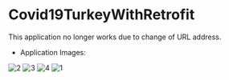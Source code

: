 # Covid19TurkeyWithRetrofit
This application no longer works due to change of URL address.
- Application Images:

![2](https://user-images.githubusercontent.com/58858983/98470853-747f3880-21f9-11eb-9a87-b257bac31456.jpg)
![3](https://user-images.githubusercontent.com/58858983/98470855-75b06580-21f9-11eb-9b09-af07148c5160.jpg)
![4](https://user-images.githubusercontent.com/58858983/98470854-75b06580-21f9-11eb-83f4-d5db0051f01d.jpg)
![1](https://user-images.githubusercontent.com/58858983/98470803-36821480-21f9-11eb-8799-d2911ec7f62b.jpg)
